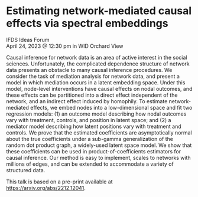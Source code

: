 # Estimating network-mediated causal effects via spectral embeddings

IFDS Ideas Forum  
April 24, 2023 @ 12:30 pm in WID Orchard View

Causal inference for network data is an area of active interest in the social sciences. Unfortunately, the complicated dependence structure of network data presents an obstacle to many causal inference procedures. We consider the task of mediation analysis for network data, and present a model in which mediation occurs in a latent embedding space. Under this model, node-level interventions have causal effects on nodal outcomes, and these effects can be partitioned into a direct effect independent of the network, and an indirect effect induced by homophily. To estimate network-mediated effects, we embed nodes into a low-dimensional space and fit two regression models: (1) an outcome model describing how nodal outcomes vary with treatment, controls, and position in latent space; and (2) a mediator model describing how latent positions vary with treatment and controls. We prove that the estimated coefficients are asymptotically normal about the true coefficients under a sub-gamma generalization of the random dot product graph, a widely-used latent space model. We show that these coefficients can be used in product-of-coefficients estimators for causal inference. Our method is easy to implement, scales to networks with millions of edges, and can be extended to accommodate a variety of structured data.

This talk is based on a pre-print available at https://arxiv.org/abs/2212.12041.

